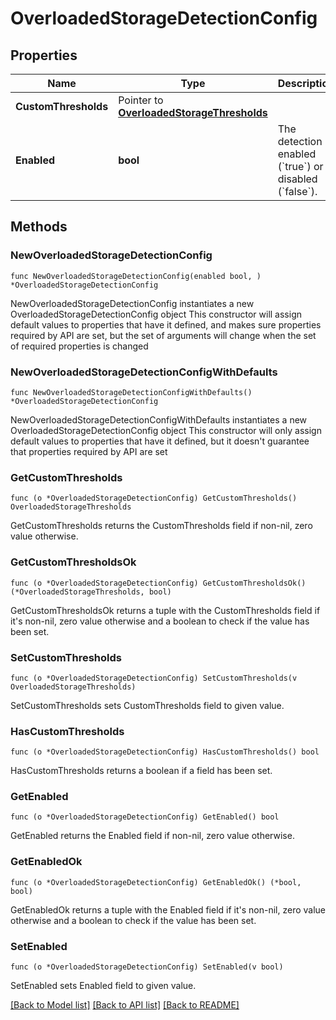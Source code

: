 # OverloadedStorageDetectionConfig

## Properties

Name | Type | Description | Notes
------------ | ------------- | ------------- | -------------
**CustomThresholds** | Pointer to [**OverloadedStorageThresholds**](OverloadedStorageThresholds.md) |  | [optional] 
**Enabled** | **bool** | The detection is enabled (&#x60;true&#x60;) or disabled (&#x60;false&#x60;). | 

## Methods

### NewOverloadedStorageDetectionConfig

`func NewOverloadedStorageDetectionConfig(enabled bool, ) *OverloadedStorageDetectionConfig`

NewOverloadedStorageDetectionConfig instantiates a new OverloadedStorageDetectionConfig object
This constructor will assign default values to properties that have it defined,
and makes sure properties required by API are set, but the set of arguments
will change when the set of required properties is changed

### NewOverloadedStorageDetectionConfigWithDefaults

`func NewOverloadedStorageDetectionConfigWithDefaults() *OverloadedStorageDetectionConfig`

NewOverloadedStorageDetectionConfigWithDefaults instantiates a new OverloadedStorageDetectionConfig object
This constructor will only assign default values to properties that have it defined,
but it doesn't guarantee that properties required by API are set

### GetCustomThresholds

`func (o *OverloadedStorageDetectionConfig) GetCustomThresholds() OverloadedStorageThresholds`

GetCustomThresholds returns the CustomThresholds field if non-nil, zero value otherwise.

### GetCustomThresholdsOk

`func (o *OverloadedStorageDetectionConfig) GetCustomThresholdsOk() (*OverloadedStorageThresholds, bool)`

GetCustomThresholdsOk returns a tuple with the CustomThresholds field if it's non-nil, zero value otherwise
and a boolean to check if the value has been set.

### SetCustomThresholds

`func (o *OverloadedStorageDetectionConfig) SetCustomThresholds(v OverloadedStorageThresholds)`

SetCustomThresholds sets CustomThresholds field to given value.

### HasCustomThresholds

`func (o *OverloadedStorageDetectionConfig) HasCustomThresholds() bool`

HasCustomThresholds returns a boolean if a field has been set.

### GetEnabled

`func (o *OverloadedStorageDetectionConfig) GetEnabled() bool`

GetEnabled returns the Enabled field if non-nil, zero value otherwise.

### GetEnabledOk

`func (o *OverloadedStorageDetectionConfig) GetEnabledOk() (*bool, bool)`

GetEnabledOk returns a tuple with the Enabled field if it's non-nil, zero value otherwise
and a boolean to check if the value has been set.

### SetEnabled

`func (o *OverloadedStorageDetectionConfig) SetEnabled(v bool)`

SetEnabled sets Enabled field to given value.



[[Back to Model list]](../README.md#documentation-for-models) [[Back to API list]](../README.md#documentation-for-api-endpoints) [[Back to README]](../README.md)


